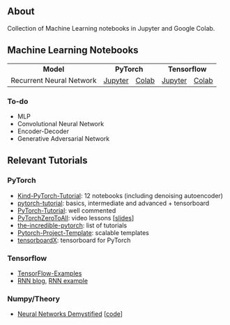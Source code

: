 ## About
Collection of Machine Learning notebooks in Jupyter and Google Colab.

## Machine Learning Notebooks
<table align="center"> 
  <tr>
    <td align="center"><b>Model</b></td>
    <td align="center" colspan="2"><b>PyTorch</b></td>
    <td align="center" colspan="2"><b>Tensorflow</b></td>
  </tr>
  <tr>
    <td align="center">Recurrent Neural Network</td>
    <td align="center"><a href="https://github.com/gcunhase/ML-Notebook/blob/master/rnn_pytorch.ipynb">Jupyter</a></td>
    <td align="center"><a href="https://colab.research.google.com/github/gcunhase/ML-Notebook/blob/master/rnn_pytorch.ipynb">Colab</a></td>
    <td align="center"><a href="https://github.com/gcunhase/ML-Notebook/blob/master/rnn_tensorflow.ipynb">Jupyter</a></td>
    <td align="center"><a href="https://colab.research.google.com/github/gcunhase/ML-Notebook/blob/master/rnn_tensorflow.ipynb">Colab</a></td>
  </tr>
</table>


### To-do
* MLP
* Convolutional Neural Network
* Encoder-Decoder
* Generative Adversarial Network


## Relevant Tutorials
### PyTorch
* [Kind-PyTorch-Tutorial](https://github.com/GunhoChoi/Kind-PyTorch-Tutorial): 12 notebooks (including denoising autoencoder)
* [pytorch-tutorial](https://github.com/yunjey/pytorch-tutorial): basics, intermediate and advanced + tensorboard
* [PyTorch-Tutorial](https://github.com/MorvanZhou/PyTorch-Tutorial): well commented
* [PyTorchZeroToAll](https://www.youtube.com/playlist?list=PLlMkM4tgfjnJ3I-dbhO9JTw7gNty6o_2m&disable_polymer=true): video lessons [[slides](http://bit.ly/PyTorchZeroAll)]
* [the-incredible-pytorch](https://github.com/ritchieng/the-incredible-pytorch): list of tutorials
* [Pytorch-Project-Template](https://github.com/moemen95/Pytorch-Project-Template): scalable templates
* [tensorboardX](https://github.com/lanpa/tensorboardX): tensorboard for PyTorch

### Tensorflow
* [TensorFlow-Examples](https://github.com/aymericdamien/TensorFlow-Examples)
* [RNN blog](https://jasdeep06.github.io/posts/Understanding-LSTM-in-Tensorflow-MNIST/), [RNN example](https://github.com/aymericdamien/TensorFlow-Examples/blob/master/notebooks/3_NeuralNetworks/recurrent_network.ipynb)

### Numpy/Theory
* [Neural Networks Demystified](https://www.youtube.com/watch?v=bxe2T-V8XRs&list=PLiaHhY2iBX9hdHaRr6b7XevZtgZRa1PoU) [[code](https://github.com/stephencwelch/Neural-Networks-Demystified)]
